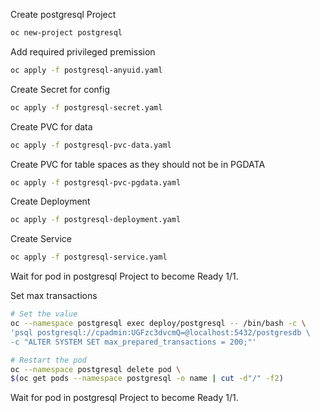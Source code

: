 Create postgresql Project
```bash
oc new-project postgresql
```

Add required privileged premission
```bash
oc apply -f postgresql-anyuid.yaml
```

Create Secret for config
```bash
oc apply -f postgresql-secret.yaml
```

Create PVC for data
```bash
oc apply -f postgresql-pvc-data.yaml
```

Create PVC for table spaces as they should not be in PGDATA
```bash
oc apply -f postgresql-pvc-pgdata.yaml
```

Create Deployment
```bash
oc apply -f postgresql-deployment.yaml
```

Create Service
```bash
oc apply -f postgresql-service.yaml
```

Wait for pod in postgresql Project to become Ready 1/1.

Set max transactions
```bash
# Set the value
oc --namespace postgresql exec deploy/postgresql -- /bin/bash -c \
'psql postgresql://cpadmin:UGFzc3dvcmQ=@localhost:5432/postgresdb \
-c "ALTER SYSTEM SET max_prepared_transactions = 200;"'

# Restart the pod
oc --namespace postgresql delete pod \
$(oc get pods --namespace postgresql -o name | cut -d"/" -f2)
```

Wait for pod in postgresql Project to become Ready 1/1.